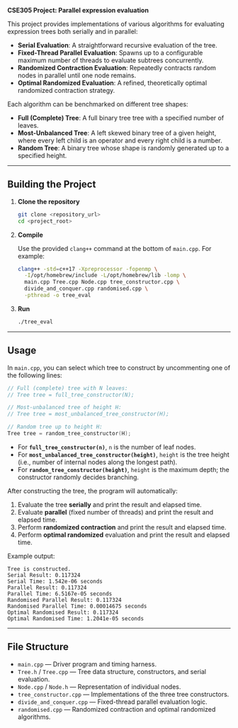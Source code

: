 **CSE305 Project: Parallel expression evaluation**

This project provides implementations of various algorithms for evaluating expression trees both serially and in parallel:

* **Serial Evaluation**: A straightforward recursive evaluation of the tree.
* **Fixed-Thread Parallel Evaluation**: Spawns up to a configurable maximum number of threads to evaluate subtrees concurrently.
* **Randomized Contraction Evaluation**: Repeatedly contracts random nodes in parallel until one node remains.
* **Optimal Randomized Evaluation**: A refined, theoretically optimal randomized contraction strategy.

Each algorithm can be benchmarked on different tree shapes:

* **Full (Complete) Tree**: A full binary tree tree with a specified number of leaves.
* **Most-Unbalanced Tree**: A left skewed binary tree of a given height, where every left child is an operator and every right child is a number.
* **Random Tree**: A binary tree whose shape is randomly generated up to a specified height.

---

## Building the Project

1. **Clone the repository**

   ```bash
   git clone <repository_url>
   cd <project_root>
   ```

2. **Compile**

   Use the provided `clang++` command at the bottom of `main.cpp`. For example:

   ```bash
   clang++ -std=c++17 -Xpreprocessor -fopenmp \
     -I/opt/homebrew/include -L/opt/homebrew/lib -lomp \
     main.cpp Tree.cpp Node.cpp tree_constructor.cpp \
     divide_and_conquer.cpp randomised.cpp \
     -pthread -o tree_eval
   ```
   
3. **Run**

   ```bash
   ./tree_eval
   ```

---

## Usage

In `main.cpp`, you can select which tree to construct by uncommenting one of the following lines:

```cpp
// Full (complete) tree with N leaves:
// Tree tree = full_tree_constructor(N);

// Most-unbalanced tree of height H:
// Tree tree = most_unbalanced_tree_constructor(H);

// Random tree up to height H:
Tree tree = random_tree_constructor(H);
```

* For **`full_tree_constructor(n)`**, `n` is the number of leaf nodes.
* For **`most_unbalanced_tree_constructor(height)`**, `height` is the tree height (i.e., number of internal nodes along the longest path).
* For **`random_tree_constructor(height)`**, `height` is the maximum depth; the constructor randomly decides branching.

After constructing the tree, the program will automatically:

1. Evaluate the tree **serially** and print the result and elapsed time.
2. Evaluate **parallel** (fixed number of threads) and print the result and elapsed time.
3. Perform **randomized contraction** and print the result and elapsed time.
4. Perform **optimal randomized** evaluation and print the result and elapsed time.

Example output:

```
Tree is constructed.
Serial Result: 0.117324
Serial Time: 1.542e-06 seconds
Parallel Result: 0.117324
Parallel Time: 6.5167e-05 seconds
Randomised Parallel Result: 0.117324
Randomised Parallel Time: 0.00014675 seconds
Optimal Randomised Result: 0.117324
Optimal Randomised Time: 1.2041e-05 seconds
```

---

## File Structure

* `main.cpp` — Driver program and timing harness.
* `Tree.h` / `Tree.cpp` — Tree data structure, constructors, and serial evaluation.
* `Node.cpp` / `Node.h` — Representation of individual nodes.
* `tree_constructor.cpp` — Implementations of the three tree constructors.
* `divide_and_conquer.cpp` — Fixed-thread parallel evaluation logic.
* `randomised.cpp` — Randomized contraction and optimal randomized algorithms.
